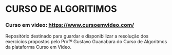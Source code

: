 # CURSO DE ALGORITIMOS
### Curso em video: https://www.cursoemvideo.com/

Repositório destinado para guardar e disponibilizar a resolução dos exercicios propostos  pelo Profº Gustavo Guanabara do Curso de Algoritmos da plataforma Curso em Video.
